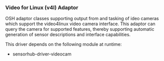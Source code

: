 ### Video for Linux (v4l) Adaptor

OSH adaptor classes supporting output from and tasking of ideo cameras which support the video4linux video camera interface. This adaptor can query the camera for supported features, thereby supporting automatic generation of sensor descriptions and interface capabilities.

This driver depends on the following module at runtime:
  * sensorhub-driver-videocam
